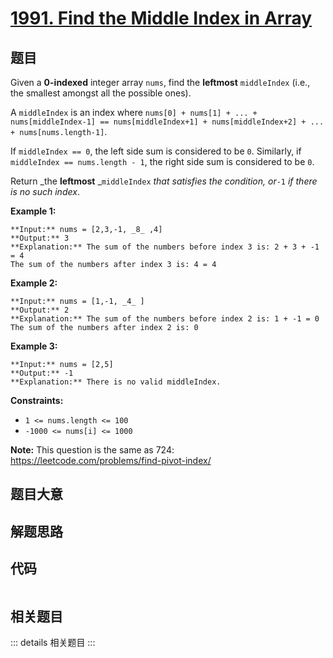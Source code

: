 # [1991. Find the Middle Index in Array](https://leetcode.com/problems/find-the-middle-index-in-array)

## 题目

Given a **0-indexed** integer array `nums`, find the **leftmost**
`middleIndex` (i.e., the smallest amongst all the possible ones).

A `middleIndex` is an index where `nums[0] + nums[1] + ... +
nums[middleIndex-1] == nums[middleIndex+1] + nums[middleIndex+2] + ... +
nums[nums.length-1]`.

If `middleIndex == 0`, the left side sum is considered to be `0`. Similarly,
if `middleIndex == nums.length - 1`, the right side sum is considered to be
`0`.

Return _the **leftmost** _`middleIndex` _that satisfies the condition, or_`-1`
_if there is no such index_.



**Example 1:**

    
    
    **Input:** nums = [2,3,-1, _8_ ,4]
    **Output:** 3
    **Explanation:** The sum of the numbers before index 3 is: 2 + 3 + -1 = 4
    The sum of the numbers after index 3 is: 4 = 4
    

**Example 2:**

    
    
    **Input:** nums = [1,-1, _4_ ]
    **Output:** 2
    **Explanation:** The sum of the numbers before index 2 is: 1 + -1 = 0
    The sum of the numbers after index 2 is: 0
    

**Example 3:**

    
    
    **Input:** nums = [2,5]
    **Output:** -1
    **Explanation:** There is no valid middleIndex.
    



**Constraints:**

  * `1 <= nums.length <= 100`
  * `-1000 <= nums[i] <= 1000`



**Note:** This question is the same as 724:
<https://leetcode.com/problems/find-pivot-index/>


## 题目大意

## 解题思路

## 代码

```javascript

```

## 相关题目

::: details 相关题目
:::
